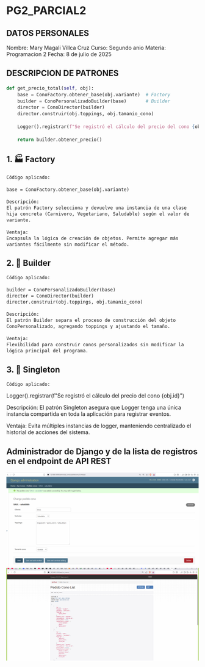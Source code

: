 # PG2_PARCIAL2
## DATOS PERSONALES
Nombre: Mary Magali Villca Cruz
Curso: Segundo anio
Materia: Programacion 2
Fecha: 8 de julio de 2025
## DESCRIPCION DE PATRONES
``` python
def get_precio_total(self, obj):
    base = ConoFactory.obtener_base(obj.variante)  # Factory
    builder = ConoPersonalizadoBuilder(base)       # Builder
    director = ConoDirector(builder)
    director.construir(obj.toppings, obj.tamanio_cono)

    Logger().registrar(f"Se registró el cálculo del precio del cono {obj.id}")  # Singleton

    return builder.obtener_precio()
```


## 1. 🏭 Factory

    Código aplicado:

    base = ConoFactory.obtener_base(obj.variante)

    Descripción:
    El patrón Factory selecciona y devuelve una instancia de una clase hija concreta (Carnivoro, Vegetariano, Saludable) según el valor de variante.

    Ventaja:
    Encapsula la lógica de creación de objetos. Permite agregar más variantes fácilmente sin modificar el método.

## 2. 🧱 Builder

    Código aplicado:

    builder = ConoPersonalizadoBuilder(base)
    director = ConoDirector(builder)
    director.construir(obj.toppings, obj.tamanio_cono)

    Descripción:
    El patrón Builder separa el proceso de construcción del objeto ConoPersonalizado, agregando toppings y ajustando el tamaño.

    Ventaja:
    Flexibilidad para construir conos personalizados sin modificar la lógica principal del programa.

## 3. 👤 Singleton

    Código aplicado:

Logger().registrar(f"Se registró el cálculo del precio del cono {obj.id}")

Descripción:
El patrón Singleton asegura que Logger tenga una única instancia compartida en toda la aplicación para registrar eventos.

Ventaja:
Evita múltiples instancias de logger, manteniendo centralizado el historial de acciones del sistema.

## Administrador de Django y de la lista de registros en el endpoint de API REST

![alt text](<VALIDACION ADMIN.png>)
![alt text](<VALIDACION API.png>)
